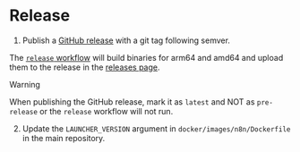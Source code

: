 # Release

1. Publish a [GitHub release](https://github.com/n8n-io/task-runner-launcher/releases/new) with a git tag following semver.

The [`release` workflow](../.github/workflows/release.yml) will build binaries for arm64 and amd64 and upload them to the release in the [releases page](https://github.com/n8n-io/task-runner-launcher/releases).

> [!WARNING]
> When publishing the GitHub release, mark it as `latest` and NOT as `pre-release` or the `release` workflow will not run.

2. Update the `LAUNCHER_VERSION` argument in `docker/images/n8n/Dockerfile` in the main repository.
